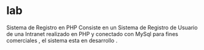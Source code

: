 # lab
Sistema de Registro en PHP
Consiste en un Sistema de Registro de Usuario de una Intranet realizado en PHP y conectado con MySql para fines comerciales ,
el sistema esta en desarrollo .
